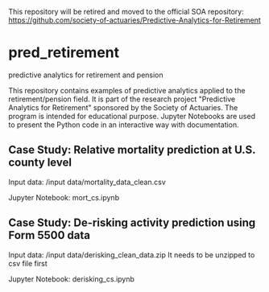 This repository will be retired and moved to the official SOA repository: https://github.com/society-of-actuaries/Predictive-Analytics-for-Retirement

# pred_retirement
predictive analytics for retirement and pension

This repository contains examples of predictive analytics applied to the retirement/pension field. It is part of the research project "Predictive Analytics for Retirement" sponsored by the Society of Actuaries. The program is intended for educational purpose. Jupyter Notebooks are used to present the Python code in an interactive way with documentation.


## Case Study: Relative mortality prediction at U.S. county level
Input data: /input data/mortality_data_clean.csv

Jupyter Notebook: mort_cs.ipynb

## Case Study: De-risking activity prediction using Form 5500 data
Input data: /input data/derisking_clean_data.zip  It needs to be unzipped to csv file first

Jupyter Notebook: derisking_cs.ipynb

